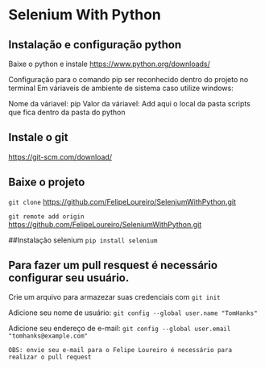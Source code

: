 # Selenium With Python

## Instalação e configuração python
Baixe o python e instale
https://www.python.org/downloads/

Configuração para o comando pip ser reconhecido dentro do projeto no terminal
Em váriaveis de ambiente de sistema caso utilize windows:

Nome da váriavel: pip
Valor da váriavel: Add aqui o local da pasta scripts que fica dentro da pasta do python

## Instale o git 

https://git-scm.com/download/

## Baixe o projeto
`git clone` https://github.com/FelipeLoureiro/SeleniumWithPython.git

`git remote add origin` https://github.com/FelipeLoureiro/SeleniumWithPython.git

##Instalação selenium
`pip install selenium`

## Para fazer um pull resquest é necessário configurar seu usuário.

Crie um arquivo para armazezar suas credenciais com `git init`

Adicione seu nome de usuário:
`git config --global user.name "TomHanks"`

Adicione seu endereço de e-mail:
`git config --global user.email "tomhanks@example.com"`

`OBS: envie seu e-mail para o Felipe Loureiro é necessário para realizar o pull request`

